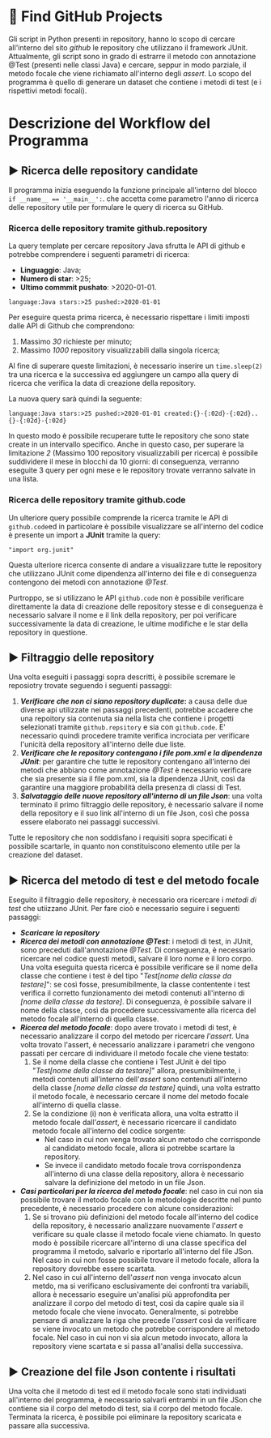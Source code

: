 ﻿# 🔎 Find GitHub Projects 

Gli script in Python presenti in repository, hanno lo scopo di cercare all'interno del sito _github_ le repository che utilizzano il framework JUnit.
Attualmente, gli script sono in grado di estrarre il metodo con annotazione @Test (presenti nelle classi Java) e cercare, seppur in modo parziale, il metodo focale che viene richiamato all'interno degli _assert_.
Lo scopo del programma è quello di generare un dataset che contiene i metodi di test (e i rispettivi metodi focali). 


# Descrizione del Workflow del Programma

## ▶️ Ricerca delle repository candidate
Il programma inizia eseguendo la funzione principale all'interno del blocco `if __name__ == '__main__':`.
che accetta come parametro l'anno di ricerca delle repository utile per formulare le query di ricerca su GitHub.

### Ricerca delle repository tramite github.repository
La query template per cercare repository Java sfrutta le API di github e potrebbe comprendere i seguenti parametri di ricerca:
   
   - **Linguaggio**: Java;
   - **Numero di star**: >25;  
   - **Ultimo commmit pushato**: >2020-01-01.

`language:Java stars:>25 pushed:>2020-01-01`

Per eseguire questa prima ricerca, è necessario rispettare i limiti imposti dalle API di Github che comprendono:
   
   1. Massimo _30_ richieste per minuto;
   2. Massimo _1000_ repository visualizzabili dalla singola ricerca; 

Al fine di superare queste limitazioni, è necessario inserire un `time.sleep(2)` tra una ricerca e la successiva ed
aggiungere un campo alla query di ricerca che verifica la data di creazione della repository. 

La nuova query sarà quindi la seguente: 

`language:Java stars:>25 pushed:>2020-01-01 created:{}-{:02d}-{:02d}..{}-{:02d}-{:02d}`

In questo modo è possibile recuperare tutte le repository che sono state create in un intervallo specifico. Anche in questo caso, per superare
la limitazione _2_ (Massimo 100 repository visualizzabili per ricerca) è possibile suddividere il mese in blocchi da 10 giorni: 
di conseguenza, verranno eseguite 3 query per ogni mese e le repository trovate verranno salvate in una lista. 

### Ricerca delle repository tramite github.code

Un ulteriore query possibile comprende la ricerca tramite le API di `github.code`ed in particolare è possibile visualizzare se all'interno del codice
è presente un import a **JUnit** tramite la query: 

`"import org.junit"` 

Questa ulteriore ricerca consente di andare a visualizzare tutte le repository che utilizzano JUnit come dipendenza all'interno dei file
e di conseguenza contengono dei metodi con annotazione _@Test_. 

Purtroppo, se si utilizzano le API `github.code` non è possibile verificare direttamente la data di creazione delle repository stesse e
di conseguenza è necessario salvare il nome e il link della repository, per poi verificare successivamente la data di creazione, le ultime modifiche e le star 
della repository in questione. 

## ▶️ Filtraggio delle repository 
Una volta eseguiti i passaggi sopra descritti, è possibile scremare le reposiotry trovate seguendo i seguenti passaggi:
   1. **_Verificare che non ci siano repository duplicate_:**  a causa delle due diverse api utilizzate nei passaggi precedenti, potrebbe accadere che
   una repoitory sia contenuta sia nella lista che contiene i progetti selezionati tramite `github.repsitory` e sia con `github.code`. 
   E' necessario quindi procedere tramite verifica incrociata per verificare l'unicità della repository all'interno delle due liste.
   2. **_Verificare che le repository contengano i file pom.xml e la dipendenza JUnit_**: per garantire che tutte le repository contengano all'interno dei metodi che abbiano come
      annotazione _@Test_ è necessario verificare che sia presente sia il file pom.xml, sia la dipendenza JUnit, così da garantire una maggiore probabilità della presenza di classi di Test.
   3. **_Salvataggio delle nuove repository all'interno di un file Json_**: una volta terminato il primo filtraggio delle repository, è necessario salvare il nome della repository e il suo link
   all'interno di un file Json, così che possa essere elaborato nei passaggi successivi. 

Tutte le repository che non soddisfano i requisiti sopra specificati è possibile scartarle, in quanto non constituiscono elemento utile per la creazione del dataset. 

## ▶️ Ricerca del metodo di test e del metodo focale
Eseguito il filtraggio delle repository, è necessario ora ricercare i _metodi di test_ che utiizzano JUnit. Per fare cioò e necessario seguire i seguenti passaggi:

- _**Scaricare la repository**_
- _**Ricerca dei metodi con annotazione @Test**_: i metodi di test, in JUnit, sono preceduti dall'annotazione _@Test_. Di conseguenza, è necessario ricercare nel codice questi metodi, salvare il loro nome e il loro corpo.
Una volta eseguita questa ricerca è possibile verificare se il nome della classe che contiene i test è del tipo "_Test[nome della classe da testare]_": se così fosse, presumibilmente, la classe contentente i test verifica il corretto funzionamento
dei metodi contenuti all'interno di _[nome della classe da testare]_. 
Di conseguenza, è possibile salvare il nome della classe, così da procedere successivamente alla ricerca del metodo focale all'interno di quella classe. 
- _**Ricerca del metodo focale**_: dopo avere trovato i metodi di test, è necessario analizzare il corpo del metodo per ricercare _l'assert_. Una volta trovato l'assert, è necessario analizzare i parametri che vengono passati per cercare di individuare il metodo focale che viene testato:
  1. Se il nome della classe che contiene i Test JUnit è del tipo "_Test[nome della classe da testare]_" allora, presumibilmente, i metodi contenuti all'interno dell'_assert_ sono contenuti all'interno della classe _[nome della classe da testare]_ quindi, una volta estratto il metodo focale, 
  è necessario cercare il nome del metodo focale all'interno di quella classe. 
  2. Se la condizione (i) non è verificata allora, una volta estratto il metodo focale dall'_assert_, è necessario ricercare il candidato metodo focale all'interno del codice sorgente: 
     - Nel caso in cui non venga trovato alcun metodo che corrisponde al candidato metodo focale, allora si potrebbe scartare la repository. 
     - Se invece il candidato metodo focale trova corrispondenza all'interno di una classe della repository, allora è necessario salvare la definizione del metodo in un file Json.
- _**Casi particolari per la ricerca del metodo focale**_: nel caso in cui non sia possibile trovare il metodo focale con le metodologie descritte nel punto precedente, è necessario procedere con alcune considerazioni:
  1. Se si trovano più definizioni del metodo focale all'interno del codice della repository, è necessario analizzare nuovamente l'_assert_ e verificare su quale classe il metodo focale viene chiamato. In questo modo è possibile ricercare all'interno di una classe specifica del programma il metodo, salvarlo e riportarlo all'interno del file JSon. Nel caso in cui non fosse possibile trovare il metodo focale, allora la repository dovrebbe essere scartata. 
  2. Nel caso in cui all'interno dell'_assert_ non venga invocato alcun metdo, ma si verificano esclusivamente dei confronti tra variabili, allora è necessario eseguire un'analisi più approfondita per analizzare il corpo del metodo di test, così  da capire quale sia il metodo focale che viene invocato. Generalmente, si potrebbe pensare di analizzare la riga che precede l'_assert_
  così da verificare se viene invocato un metodo che potrebbe corrispondere al metodo focale. Nel caso in cui non vi sia alcun metodo invocato, allora la repository viene scartata e si passa all'analisi della successiva.

## ▶️ Creazione del file Json contente i risultati 
Una volta che il metodo di test ed il metodo focale sono stati individuati all'interno del programma, è necessario salvarli entrambi in un file JSon che contiene sia il corpo del metodo di test, sia il corpo del metodo focale.
Terminata la ricerca, è possibile poi eliminare la repository scaricata e passare alla successiva. 